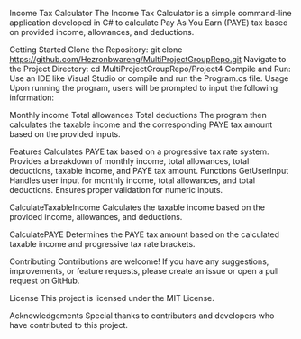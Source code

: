 Income Tax Calculator
The Income Tax Calculator is a simple command-line application developed in C# to calculate Pay As You Earn (PAYE) tax based on provided income, allowances, and deductions.

Getting Started
Clone the Repository: git clone https://github.com/Hezronbwareng/MultiProjectGroupRepo.git
Navigate to the Project Directory: cd MultiProjectGroupRepo/Project4
Compile and Run: Use an IDE like Visual Studio or compile and run the Program.cs file.
Usage
Upon running the program, users will be prompted to input the following information:

Monthly income
Total allowances
Total deductions
The program then calculates the taxable income and the corresponding PAYE tax amount based on the provided inputs.

Features
Calculates PAYE tax based on a progressive tax rate system.
Provides a breakdown of monthly income, total allowances, total deductions, taxable income, and PAYE tax amount.
Functions
GetUserInput
Handles user input for monthly income, total allowances, and total deductions. Ensures proper validation for numeric inputs.

CalculateTaxableIncome
Calculates the taxable income based on the provided income, allowances, and deductions.

CalculatePAYE
Determines the PAYE tax amount based on the calculated taxable income and progressive tax rate brackets.

Contributing
Contributions are welcome! If you have any suggestions, improvements, or feature requests, please create an issue or open a pull request on GitHub.

License
This project is licensed under the MIT License.

Acknowledgements
Special thanks to contributors and developers who have contributed to this project.
